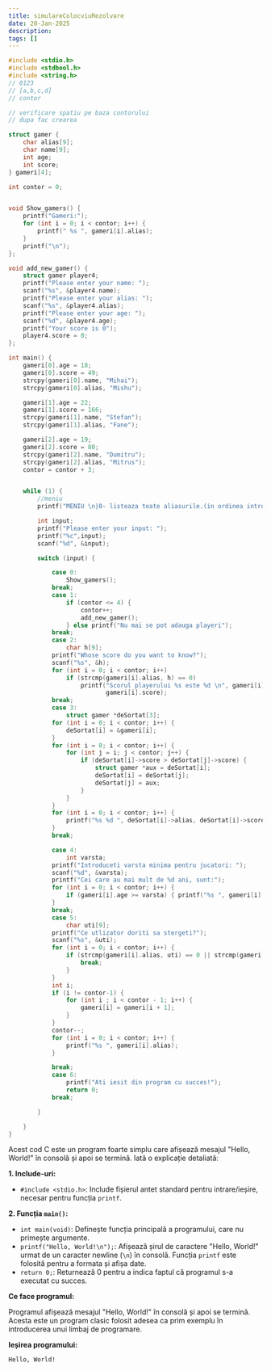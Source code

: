 ```yaml
---
title: simulareColocviuRezolvare
date: 20-Jan-2025
description: 
tags: []
---
```


```c
#include <stdio.h>
#include <stdbool.h>
#include <string.h>
// 0123
// [a,b,c,d]
// contor

// verificare spatiu pe baza contorului
// dupa fac crearea

struct gamer {
    char alias[9];
    char name[9];
    int age;
    int score;
} gameri[4];

int contor = 0;


void Show_gamers() {
    printf("Gameri:");
    for (int i = 0; i < contor; i++) {
        printf(" %s ", gameri[i].alias);
    }
    printf("\n");
};

void add_new_gamer() {
    struct gamer player4;
    printf("Please enter your name: ");
    scanf("%s", &player4.name);
    printf("Please enter your alias: ");
    scanf("%s", &player4.alias);
    printf("Please enter your age: ");
    scanf("%d", &player4.age);
    printf("Your score is 0");
    player4.score = 0;
};

int main() {
    gameri[0].age = 18;
    gameri[0].score = 49;
    strcpy(gameri[0].name, "Mihai");
    strcpy(gameri[0].alias, "Mishu");

    gameri[1].age = 22;
    gameri[1].score = 166;
    strcpy(gameri[1].name, "Stefan");
    strcpy(gameri[1].alias, "Fane");

    gameri[2].age = 19;
    gameri[2].score = 80;
    strcpy(gameri[2].name, "Dumitru");
    strcpy(gameri[2].alias, "Mitrus");
    contor = contor + 3;


    while (1) {
        //meniu
        printf("MENIU \n|0- listeaza toate aliasurile.(in ordinea introdusa.\n|1- introduce gamer;\n|2- afiseaza scorul pt un alias dat.\n|3- afiseaza clasamentul\n|4- afiseaza lista de aliasuri, cu varsta mai mare decat o val data.\n|5- sterge gamer din clasament.\n|6- iesire din program\n");

        int input;
        printf("Please enter your input: ");
        printf("%c",input);
        scanf("%d", &input);

        switch (input) {

            case 0:
                Show_gamers();
            break;
            case 1:
                if (contor <= 4) {
                    contor++;
                    add_new_gamer();
                } else printf("Nu mai se pot adauga playeri");
            break;
            case 2:
                char h[9];
            printf("Whose score do you want to know?");
            scanf("%s", &h);
            for (int i = 0; i < contor; i++)
                if (strcmp(gameri[i].alias, h) == 0)
                    printf("Scorul playerului %s este %d \n", gameri[i].name,
                           gameri[i].score);
            break;
            case 3:
                struct gamer *deSortat[3];
            for (int i = 0; i < contor; i++) {
                deSortat[i] = &gameri[i];
            }
            for (int i = 0; i < contor; i++) {
                for (int j = i; j < contor; j++) {
                    if (deSortat[i]->score > deSortat[j]->score) {
                        struct gamer *aux = deSortat[i];
                        deSortat[i] = deSortat[j];
                        deSortat[j] = aux;
                    }
                }
            }
            for (int i = 0; i < contor; i++) {
                printf("%s %d ", deSortat[i]->alias, deSortat[i]->score);
            }
            break;

            case 4:
                int varsta;
            printf("Introduceti varsta minima pentru jucatori: ");
            scanf("%d", &varsta);
            printf("Cei care au mai mult de %d ani, sunt:");
            for (int i = 0; i < contor; i++) {
                if (gameri[i].age >= varsta) { printf("%s ", gameri[i].alias); }
            }
            break;
            case 5:
                char uti[9];
            printf("Ce utlizator doriti sa stergeti?");
            scanf("%s", &uti);
            for (int i = 0; i < contor; i++) {
                if (strcmp(gameri[i].alias, uti) == 0 || strcmp(gameri[i].name, uti) == 0) {
                    break;
                }
            }
            int i;
            if (i != contor-1) {
                for (int i ; i < contor - 1; i++) {
                    gameri[i] = gameri[i + 1];
                }
            }
            contor--;
            for (int i = 0; i < contor; i++) {
                printf("%s ", gameri[i].alias);
            }

            break;
            case 6:
                printf("Ati iesit din program cu succes!");
                return 0;
            break;

        }

    }
}


```

Acest cod C este un program foarte simplu care afișează mesajul "Hello, World!" în consolă și apoi se termină. Iată o explicație detaliată:

**1. Include-uri:**

*   `#include <stdio.h>`: Include fișierul antet standard pentru intrare/ieșire, necesar pentru funcția `printf`.

**2. Funcția `main()`:**

*   `int main(void)`: Definește funcția principală a programului, care nu primește argumente.
*   `printf("Hello, World!\n");`: Afișează șirul de caractere "Hello, World!" urmat de un caracter newline (`\n`) în consolă. Funcția `printf` este folosită pentru a formata și afișa date.
*   `return 0;`: Returnează 0 pentru a indica faptul că programul s-a executat cu succes.

**Ce face programul:**

Programul afișează mesajul "Hello, World!" în consolă și apoi se termină. Acesta este un program clasic folosit adesea ca prim exemplu în introducerea unui limbaj de programare.

**Ieșirea programului:**

```
Hello, World!
```

